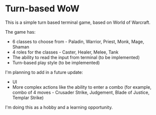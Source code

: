 # Turn-based WoW
This is a simple turn based terminal game, based on World of Warcraft.

The game has:
- 6 classes to choose from - Paladin, Warrior, Priest, Monk, Mage, Shaman
- 4 roles for the classes - Caster, Healer, Melee, Tank
- The ability to read the input from terminal (to be implemented)
- Turn-based play style (to be implemented)

I'm planning to add in a future update:
- UI
- More complex actions like the ability to enter a combo (for example, combo of 4 moves - Crusader Strike, Judgement, Blade of Justice, Templar Strike)


I'm doing this as a hobby and a learning opportunity.
